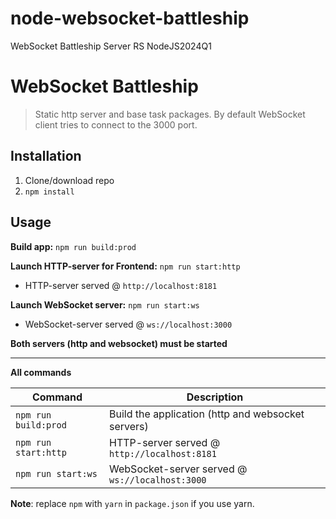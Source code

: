 # node-websocket-battleship
WebSocket Battleship Server RS NodeJS2024Q1

# WebSocket Battleship
> Static http server and base task packages. 
> By default WebSocket client tries to connect to the 3000 port.

## Installation
1. Clone/download repo
2. `npm install`

## Usage

**Build app:**
`npm run build:prod`

**Launch HTTP-server for Frontend:**
`npm run start:http`
* HTTP-server served @ `http://localhost:8181`


**Launch WebSocket server:**
`npm run start:ws`
* WebSocket-server served @ `ws://localhost:3000`

**Both servers (http and websocket) must be started**

---

**All commands**

Command | Description
--- | ---
`npm run build:prod` | Build the application (http and websocket servers)
`npm run start:http` | HTTP-server served @ `http://localhost:8181`
`npm run start:ws` | WebSocket-server served @ `ws://localhost:3000`

**Note**: replace `npm` with `yarn` in `package.json` if you use yarn.